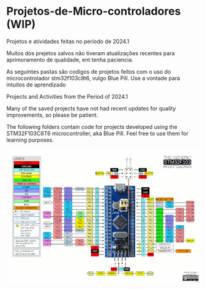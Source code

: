 # Projetos-de-Micro-controladores (WIP)
Projetos e atividades feitas no  periodo de 2024.1

Muitos dos prejetos salvos não tiveram atualizações recentes para aprimoramento de qualidade, ent tenha paciencia.

 As seguintes pastas são codigos de projetos feitos com o uso do microcontrolador stm32f103c8t6, vulgo Blue Pill.
Use a vontade para intuitos de aprendizado

Projects and Activities from the Period of 2024.1

Many of the saved projects have not had recent updates for quality improvements, so please be patient.

The following folders contain code for projects developed using the STM32F103C8T6 microcontroller, aka Blue Pill. Feel free to use them for learning purposes.


![Logo do Projeto](https://github.com/Llezzado/Projetos-de-Micro-controladores/blob/main/img/Captura%20de%20tela%202024-09-05%20001332.png)


